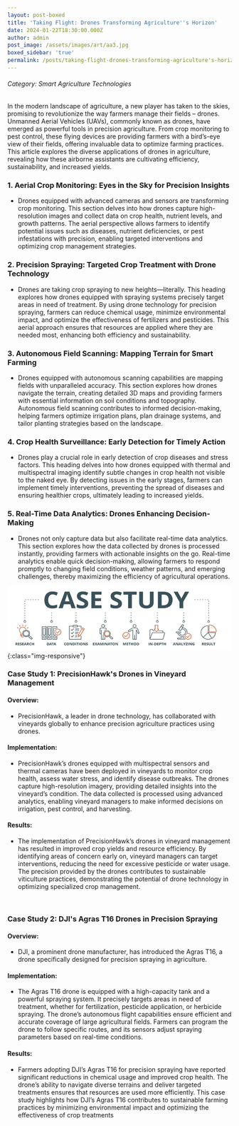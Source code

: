 ```yaml
---
layout: post-boxed
title: 'Taking Flight: Drones Transforming Agriculture''s Horizon'
date: 2024-01-22T18:30:00.000Z
author: admin
post_image: /assets/images/art/aa3.jpg
boxed_sidebar: 'true'
permalink: /posts/taking-flight-drones-transforming-agriculture's-horizon
---
```


###### Category: Smart Agriculture Technologies

In the modern landscape of agriculture, a new player has taken to the skies, promising to revolutionize the way farmers manage their fields – drones. Unmanned Aerial Vehicles (UAVs), commonly known as drones, have emerged as powerful tools in precision agriculture. From crop monitoring to pest control, these flying devices are providing farmers with a bird’s-eye view of their fields, offering invaluable data to optimize farming practices. This article explores the diverse applications of drones in agriculture, revealing how these airborne assistants are cultivating efficiency, sustainability, and increased yields.

### 1. Aerial Crop Monitoring: Eyes in the Sky for Precision Insights

* Drones equipped with advanced cameras and sensors are transforming crop monitoring. This section delves into how drones capture high-resolution images and collect data on crop health, nutrient levels, and growth patterns. The aerial perspective allows farmers to identify potential issues such as diseases, nutrient deficiencies, or pest infestations with precision, enabling targeted interventions and optimizing crop management strategies.

### 2. Precision Spraying: Targeted Crop Treatment with Drone Technology

* Drones are taking crop spraying to new heights—literally. This heading explores how drones equipped with spraying systems precisely target areas in need of treatment. By using drone technology for precision spraying, farmers can reduce chemical usage, minimize environmental impact, and optimize the effectiveness of fertilizers and pesticides. This aerial approach ensures that resources are applied where they are needed most, enhancing both efficiency and sustainability.

### 3. Autonomous Field Scanning: Mapping Terrain for Smart Farming

* Drones equipped with autonomous scanning capabilities are mapping fields with unparalleled accuracy. This section explores how drones navigate the terrain, creating detailed 3D maps and providing farmers with essential information on soil conditions and topography. Autonomous field scanning contributes to informed decision-making, helping farmers optimize irrigation plans, plan drainage systems, and tailor planting strategies based on the landscape.

### 4. Crop Health Surveillance: Early Detection for Timely Action

* Drones play a crucial role in early detection of crop diseases and stress factors. This heading delves into how drones equipped with thermal and multispectral imaging identify subtle changes in crop health not visible to the naked eye. By detecting issues in the early stages, farmers can implement timely interventions, preventing the spread of diseases and ensuring healthier crops, ultimately leading to increased yields.

### 5. Real-Time Data Analytics: Drones Enhancing Decision-Making

* Drones not only capture data but also facilitate real-time data analytics. This section explores how the data collected by drones is processed instantly, providing farmers with actionable insights on the go. Real-time analytics enable quick decision-making, allowing farmers to respond promptly to changing field conditions, weather patterns, and emerging challenges, thereby maximizing the efficiency of agricultural operations.

![Image Using Kramdown](/assets/images/art/case.png){:class="img-responsive"}

### Case Study 1: PrecisionHawk's Drones in Vineyard Management

#### Overview:

* PrecisionHawk, a leader in drone technology, has collaborated with vineyards globally to enhance precision agriculture practices using drones.

#### Implementation:

* PrecisionHawk’s drones equipped with multispectral sensors and thermal cameras have been deployed in vineyards to monitor crop health, assess water stress, and identify disease outbreaks. The drones capture high-resolution imagery, providing detailed insights into the vineyard’s condition. The data collected is processed using advanced analytics, enabling vineyard managers to make informed decisions on irrigation, pest control, and harvesting.

#### Results:

* The implementation of PrecisionHawk’s drones in vineyard management has resulted in improved crop yields and resource efficiency. By identifying areas of concern early on, vineyard managers can target interventions, reducing the need for excessive pesticide or water usage. The precision provided by the drones contributes to sustainable viticulture practices, demonstrating the potential of drone technology in optimizing specialized crop management.

<br>

### Case Study 2: DJI's Agras T16 Drones in Precision Spraying

#### Overview:

* DJI, a prominent drone manufacturer, has introduced the Agras T16, a drone specifically designed for precision spraying in agriculture.

#### Implementation:

* The Agras T16 drone is equipped with a high-capacity tank and a powerful spraying system. It precisely targets areas in need of treatment, whether for fertilization, pesticide application, or herbicide spraying. The drone’s autonomous flight capabilities ensure efficient and accurate coverage of large agricultural fields. Farmers can program the drone to follow specific routes, and its sensors adjust spraying parameters based on real-time conditions.

#### Results:

* Farmers adopting DJI’s Agras T16 for precision spraying have reported significant reductions in chemical usage and improved crop health. The drone’s ability to navigate diverse terrains and deliver targeted treatments ensures that resources are used more efficiently. This case study highlights how DJI’s Agras T16 contributes to sustainable farming practices by minimizing environmental impact and optimizing the effectiveness of crop treatments
